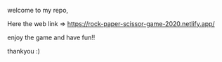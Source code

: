 welcome to my repo,

Here the web link => https://rock-paper-scissor-game-2020.netlify.app/

enjoy the game and have fun!!

thankyou :)
